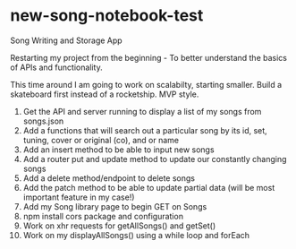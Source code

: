 # new-song-notebook-test
 Song Writing and Storage App

 Restarting my project from the beginning - To better understand the basics of APIs and functionality.

 This time around I am going to work on scalabilty, starting smaller. Build a skateboard first instead of a rocketship. MVP style. 

 1. Get the API and server running to display a list of my songs from songs.json
 2. Add a functions that will search out a particular song by its id, set, tuning, cover or original (co), and or name
 3. Add an insert method to be able to input new songs
 4. Add a router put and update method to update our constantly changing songs
 5. Add a delete method/endpoint to delete songs
 6. Add the patch method to be able to update partial data (will be most important feature in my case!)
 7. Add my Song library page to begin GET on Songs  
 8. npm install cors package and configuration 
 9. Work on xhr requests for getAllSongs() and getSet()
 10. Work on my displayAllSongs() using a while loop and forEach
 
 

